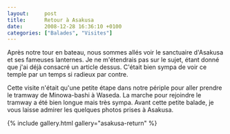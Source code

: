 ```yaml
---
layout:     post
title:      Retour à Asakusa
date:       2008-12-28 16:36:10 +0100
categories: ["Balades", "Visites"]
---
```


Après notre tour en bateau, nous sommes allés voir le sanctuaire d'Asakusa et ses fameuses lanternes. Je ne
m'étendrais pas sur le sujet, étant donné que j'ai déjà consacré un article dessus. C'était bien sympa de voir ce
temple par un temps si radieux par contre.

<!--more-->

Cette visite n'était qu'une petite étape dans notre périple pour aller prendre le tramway de Minowa-bashi à Waseda.
La marche pour rejoindre le tramway a été bien longue mais très sympa. Avant cette petite balade, je vous laisse
admirer les quelques photos prises à Asakusa.

{% include gallery.html gallery="asakusa-return" %}

